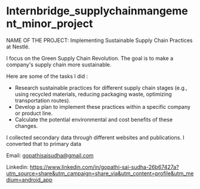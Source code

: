 # Internbridge_supplychainmangement_minor_project

NAME OF THE PROJECT: Implementing Sustainable Supply Chain Practices at Nestlé.

I focus on the Green Supply Chain Revolution. The goal is to make a company's supply chain more sustainable.

Here are some of the tasks I did :
 * Research sustainable practices for different supply chain stages (e.g., using recycled materials, reducing packaging waste, optimizing transportation routes).
 * Develop a plan to implement these practices within a specific company or product line.
 * Calculate the potential environmental and cost benefits of these changes.

 I collected secondary data through different websites and publications.
 I converted that to primary data
 
Email: gopathisaisudha@gmail.com

Linkedin: https://www.linkedin.com/in/gopathi-sai-sudha-26b67427a?utm_source=share&utm_campaign=share_via&utm_content=profile&utm_medium=android_app
   
